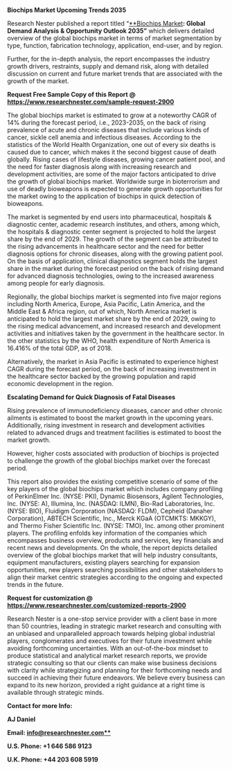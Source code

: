 ﻿**Biochips Market Upcoming Trends 2035**

Research Nester published a report titled “[**Biochips Market](https://www.researchnester.com/reports/biochips-market/2900)**: Global Demand Analysis & Opportunity Outlook 2035”** which delivers detailed overview of the global biochips market in terms of market segmentation by type, function, fabrication technology, application, end-user, and by region.

Further, for the in-depth analysis, the report encompasses the industry growth drivers, restraints, supply and demand risk, along with detailed discussion on current and future market trends that are associated with the growth of the market.

**Request Free Sample Copy of this Report @ <https://www.researchnester.com/sample-request-2900>** 

The global biochips market is estimated to grow at a noteworthy CAGR of 14% during the forecast period, i.e., 2023-2035, on the back of rising prevalence of acute and chronic diseases that include various kinds of cancer, sickle cell anemia and infectious diseases. According to the statistics of the World Health Organization, one out of every six deaths is caused due to cancer, which makes it the second biggest cause of death globally. Rising cases of lifestyle diseases, growing cancer patient pool, and the need for faster diagnosis along with increasing research and development activities, are some of the major factors anticipated to drive the growth of global biochips market. Worldwide surge in bioterrorism and use of deadly bioweapons is expected to generate growth opportunities for the market owing to the application of biochips in quick detection of bioweapons.

The market is segmented by end users into pharmaceutical, hospitals & diagnostic center, academic research institutes, and others, among which, the hospitals & diagnostic center segment is projected to hold the largest share by the end of 2029. The growth of the segment can be attributed to the rising advancements in healthcare sector and the need for better diagnosis options for chronic diseases, along with the growing patient pool. On the basis of application, clinical diagnostics segment holds the largest share in the market during the forecast period on the back of rising demand for advanced diagnosis technologies, owing to the increased awareness among people for early diagnosis.

Regionally, the global biochips market is segmented into five major regions including North America, Europe, Asia Pacific, Latin America, and the Middle East & Africa region, out of which, North America market is anticipated to hold the largest market share by the end of 2029, owing to the rising medical advancement, and increased research and development activities and initiatives taken by the government in the healthcare sector. In the other statistics by the WHO, health expenditure of North America is 16.416% of the total GDP, as of 2018.

Alternatively, the market in Asia Pacific is estimated to experience highest CAGR during the forecast period, on the back of increasing investment in the healthcare sector backed by the growing population and rapid economic development in the region.

**Escalating Demand for Quick Diagnosis of Fatal Diseases** 

Rising prevalence of immunodeficiency diseases, cancer and other chronic ailments is estimated to boost the market growth in the upcoming years. Additionally, rising investment in research and development activities related to advanced drugs and treatment facilities is estimated to boost the market growth. 

However, higher costs associated with production of biochips is projected to challenge the growth of the global biochips market over the forecast period.

This report also provides the existing competitive scenario of some of the key players of the global biochips market which includes company profiling of PerkinElmer Inc. (NYSE: PKI), Dynamic Biosensors, Agilent Technologies, Inc. (NYSE: A), Illumina, Inc. (NASDAQ: ILMN), Bio-Rad Laboratories, Inc. (NYSE: BIO), Fluidigm Corporation (NASDAQ: FLDM), Cepheid (Danaher Corporation), ABTECH Scientific, Inc., Merck KGaA (OTCMKTS: MKKGY), and Thermo Fisher Scientific Inc. (NYSE: TMO), Inc. among other prominent players. The profiling enfolds key information of the companies which encompasses business overview, products and services, key financials and recent news and developments. On the whole, the report depicts detailed overview of the global biochips market that will help industry consultants, equipment manufacturers, existing players searching for expansion opportunities, new players searching possibilities and other stakeholders to align their market centric strategies according to the ongoing and expected trends in the future.

**Request for customization @ <https://www.researchnester.com/customized-reports-2900>** 

Research Nester is a one-stop service provider with a client base in more than 50 countries, leading in strategic market research and consulting with an unbiased and unparalleled approach towards helping global industrial players, conglomerates and executives for their future investment while avoiding forthcoming uncertainties. With an out-of-the-box mindset to produce statistical and analytical market research reports, we provide strategic consulting so that our clients can make wise business decisions with clarity while strategizing and planning for their forthcoming needs and succeed in achieving their future endeavors. We believe every business can expand to its new horizon, provided a right guidance at a right time is available through strategic minds. 

**Contact for more Info:**

**AJ Daniel**

**Email: [info@researchnester.com**](mailto:info@researchnester.com)**

**U.S. Phone: +1 646 586 9123** 

**U.K. Phone: +44 203 608 5919**



